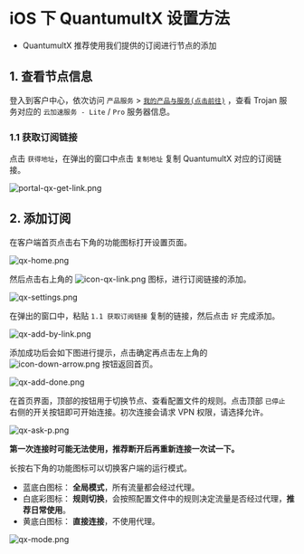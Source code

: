 # iOS 下 QuantumultX 设置方法

- QuantumultX 推荐使用我们提供的订阅进行节点的添加

## 1. 查看节点信息

登入到客户中心，依次访问 `产品服务` > [`我的产品与服务(点击前往)`](https://portal.shadowsocks.nz/clientarea.php?action=products) ，查看 Trojan 服务对应的 `云加速服务 - Lite` / `Pro` 服务器信息。


### 1.1 获取订阅链接
点击 `获得地址`，在弹出的窗口中点击 `复制地址` 复制 QuantumultX 对应的订阅链接。

![portal-qx-get-link.png](/images/trojan/quantumultx/portal-qx-get-link.png)

## 2. 添加订阅

在客户端首页点击右下角的功能图标打开设置页面。

![qx-home.png](/images/trojan/quantumultx/qx-home.png)

然后点击右上角的 ![icon-qx-link.png](/images/trojan/quantumultx/icon-qx-link.png) 图标，进行订阅链接的添加。

![qx-settings.png](/images/trojan/quantumultx/qx-settings.png)

在弹出的窗口中，粘贴 `1.1 获取订阅链接` 复制的链接，然后点击 `好` 完成添加。

![qx-add-by-link.png](/images/trojan/quantumultx/qx-add-by-link.png)

添加成功后会如下图进行提示，点击确定再点击左上角的 ![icon-down-arrow.png](/images/trojan/quantumultx/icon-down-arrow.png) 按钮返回首页。

![qx-add-done.png](/images/trojan/quantumultx/qx-add-done.png)

在首页界面，顶部的按钮用于切换节点、查看配置文件的规则。点击顶部 `已停止` 右侧的开关按钮即可开始连接。初次连接会请求 VPN 权限，请选择允许。

![qx-ask-p.png](/images/trojan/quantumultx/qx-ask-p.png)

**第一次连接时可能无法使用，推荐断开后再重新连接一次试一下。**

长按右下角的功能图标可以切换客户端的运行模式。

- 蓝底白图标： **全局模式**，所有流量都会经过代理。
- 白底彩图标： **规则切换**，会按照配置文件中的规则决定流量是否经过代理，**推荐日常使用**。
- 黄底白图标： **直接连接**，不使用代理。

![qx-mode.png](/images/trojan/quantumultx/qx-mode.png)
